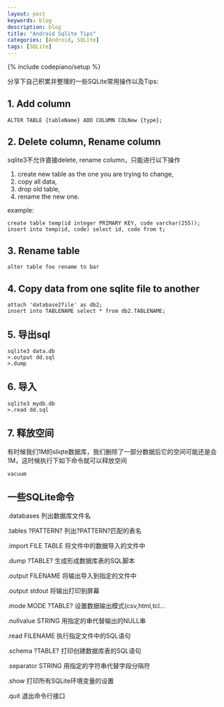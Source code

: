 ```yaml
---
layout: post
keywords: blog
description: blog
title: "Android Sqlite Tips"
categories: [Android, SQLite]
tags: [SQLite]
---
```

{% include codepiano/setup %}

分享下自己积累并整理的一些SQLite常用操作以及Tips:

## 1. Add column

    ALTER TABLE {tableName} ADD COLUMN COLNew {type};

## 2. Delete column, Rename column

sqlite3不允许直接delete, rename column，只能进行以下操作

1. create new table as the one you are trying to change,
2. copy all data,
3. drop old table,
4. rename the new one.

example:

    create table temp(id integer PRIMARY KEY, code varchar(255));
    insert into temp(id, code) select id, code from t;

## 3. Rename table

    alter table foo rename to bar

## 4. Copy data from one sqlite file to another


    attach 'database2file' as db2;
    insert into TABLENAME select * from db2.TABLENAME;

## 5. 导出sql

    sqlite3 data.db
    >.output dd.sql
    >.dump

## 6. 导入

    sqlite3 mydb.db
    >.read dd.sql

## 7. 释放空间

有时候我们1M的sliqte数据库，我们删除了一部分数据后它的空间可能还是会1M，这时候执行下如下命令就可以释放空间

    vacuum

## 一些SQLite命令

.databases 列出数据库文件名

.tables ?PATTERN? 列出?PATTERN?匹配的表名

.import FILE TABLE 将文件中的数据导入的文件中

.dump ?TABLE? 生成形成数据库表的SQL脚本

.output FILENAME 将输出导入到指定的文件中

.output stdout 将输出打印到屏幕

.mode MODE ?TABLE?     设置数据输出模式(csv,html,tcl…

.nullvalue STRING 用指定的串代替输出的NULL串

.read FILENAME 执行指定文件中的SQL语句

.schema ?TABLE? 打印创建数据库表的SQL语句

.separator STRING 用指定的字符串代替字段分隔符

.show 打印所有SQLite环境变量的设置

.quit 退出命令行接口
